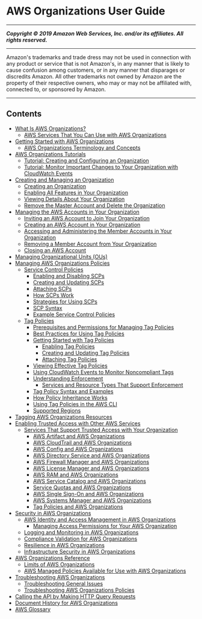 # AWS Organizations User Guide

-----
*****Copyright &copy; 2019 Amazon Web Services, Inc. and/or its affiliates. All rights reserved.*****

-----
Amazon's trademarks and trade dress may not be used in 
     connection with any product or service that is not Amazon's, 
     in any manner that is likely to cause confusion among customers, 
     or in any manner that disparages or discredits Amazon. All other 
     trademarks not owned by Amazon are the property of their respective
     owners, who may or may not be affiliated with, connected to, or 
     sponsored by Amazon.

-----
## Contents
+ [What Is AWS Organizations?](orgs_introduction.md)
   + [AWS Services That You Can Use with AWS Organizations](orgs_integrated-services-list.md)
+ [Getting Started with AWS Organizations](orgs_getting-started.md)
   + [AWS Organizations Terminology and Concepts](orgs_getting-started_concepts.md)
+ [AWS Organizations Tutorials](orgs_tutorials.md)
   + [Tutorial: Creating and Configuring an Organization](orgs_tutorials_basic.md)
   + [Tutorial: Monitor Important Changes to Your Organization with CloudWatch Events](orgs_tutorials_cwe.md)
+ [Creating and Managing an Organization](orgs_manage_org.md)
   + [Creating an Organization](orgs_manage_create.md)
   + [Enabling All Features in Your Organization](orgs_manage_org_support-all-features.md)
   + [Viewing Details About Your Organization](orgs_manage_org_details.md)
   + [Remove the Master Account and Delete the Organization](orgs_manage_org_delete.md)
+ [Managing the AWS Accounts in Your Organization](orgs_manage_accounts.md)
   + [Inviting an AWS Account to Join Your Organization](orgs_manage_accounts_invites.md)
   + [Creating an AWS Account in Your Organization](orgs_manage_accounts_create.md)
   + [Accessing and Administering the Member Accounts in Your Organization](orgs_manage_accounts_access.md)
   + [Removing a Member Account from Your Organization](orgs_manage_accounts_remove.md)
   + [Closing an AWS Account](orgs_manage_accounts_close.md)
+ [Managing Organizational Units (OUs)](orgs_manage_ous.md)
+ [Managing AWS Organizations Policies](orgs_manage_policies.md)
   + [Service Control Policies](orgs_manage_policies_scp.md)
      + [Enabling and Disabling SCPs](enable-scps.md)
      + [Creating and Updating SCPs](create-policy.md)
      + [Attaching SCPs](attach-scps.md)
      + [How SCPs Work](orgs_manage_policies_about-scps.md)
      + [Strategies for Using SCPs](SCP_strategies.md)
      + [SCP Syntax](orgs_reference_scp-syntax.md)
      + [Example Service Control Policies](orgs_manage_policies_example-scps.md)
   + [Tag Policies](orgs_manage_policies_tag-policies.md)
      + [Prerequisites and Permissions for Managing Tag Policies](orgs_manage_policies_tag-policies-prereqs.md)
      + [Best Practices for Using Tag Policies](orgs_manage_policies_tag-policies-best-practices.md)
      + [Getting Started with Tag Policies](tag-policies-getting-started.md)
         + [Enabling Tag Policies](enable-tag-policies.md)
         + [Creating and Updating Tag Policies](orgs_manage_policies_tag-policies-create.md)
         + [Attaching Tag Policies](attach-tag-policy.md)
      + [Viewing Effective Tag Policies](orgs_manage_policies_tag-policies-effective.md)
      + [Using CloudWatch Events to Monitor Noncompliant Tags](orgs_manage_policies_tag-policies-cwe.md)
      + [Understanding Enforcement](orgs_manage_policies_tag-policies-enforcement.md)
         + [Services and Resource Types That Support Enforcement](orgs_manage_policies_supported-resources-enforcement.md)
      + [Tag Policy Syntax and Examples](orgs_manage_policies_example-tag-policies.md)
      + [How Policy Inheritance Works](orgs_manage_policies-inheritance.md)
      + [Using Tag Policies in the AWS CLI](tag-policy-cli.md)
      + [Supported Regions](tag-policies-regions.md)
+ [Tagging AWS Organizations Resources](orgs_tagging.md)
+ [Enabling Trusted Access with Other AWS Services](orgs_integrate_services.md)
   + [Services That Support Trusted Access with Your Organization](services-that-can-integrate.md)
      + [AWS Artifact and AWS Organizations](services-that-can-integrate-art.md)
      + [AWS CloudTrail and AWS Organizations](services-that-can-integrate-ct.md)
      + [AWS Config and AWS Organizations](services-that-can-integrate-config.md)
      + [AWS Directory Service and AWS Organizations](services-that-can-integrate-ads.md)
      + [AWS Firewall Manager and AWS Organizations](services-that-can-integrate-fms.md)
      + [AWS License Manager and AWS Organizations](services-that-can-integrate-license-manager.md)
      + [AWS RAM and AWS Organizations](services-that-can-integrate-ram.md)
      + [AWS Service Catalog and AWS Organizations](services-that-can-integrate-service-catalog.md)
      + [Service Quotas and AWS Organizations](services-that-can-integrate-service-quotas.md)
      + [AWS Single Sign-On and AWS Organizations](services-that-can-integrate-peregrine.md)
      + [AWS Systems Manager and AWS Organizations](services-that-can-integrate-systems-manager.md)
      + [Tag Policies and AWS Organizations](orgs_integrate_services-tag-policies.md)
+ [Security in AWS Organizations](security.md)
   + [AWS Identity and Access Management in AWS Organizations](orgs_permissions.md)
      + [Managing Access Permissions for Your AWS Organization](orgs_permissions_overview.md)
   + [Logging and Monitoring in AWS Organizations](orgs_incident-response.md)
   + [Compliance Validation for AWS Organizations](orgs_compliance-validation.md)
   + [Resilience in AWS Organizations](disaster-recovery-resiliency.md)
   + [Infrastructure Security in AWS Organizations](infrastructure-security.md)
+ [AWS Organizations Reference](orgs_reference.md)
   + [Limits of AWS Organizations](orgs_reference_limits.md)
   + [AWS Managed Policies Available for Use with AWS Organizations](orgs_reference_available-policies.md)
+ [Troubleshooting AWS Organizations](orgs_troubleshoot.md)
   + [Troubleshooting General Issues](orgs_troubleshoot_general.md)
   + [Troubleshooting AWS Organizations Policies](org_troubleshoot_policies.md)
+ [Calling the API by Making HTTP Query Requests](orgs_query-requests.md)
+ [Document History for AWS Organizations](document-history.md)
+ [AWS Glossary](glossary.md)